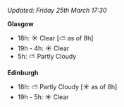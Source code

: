 *Updated: Friday 25th March 17:30*

**Glasgow**

* 18h: :sunny: Clear [:partly_sunny: as of 8h]
* 19h - 4h: :sunny: Clear
* 5h: :partly_sunny: Partly Cloudy

**Edinburgh**

* 18h: :partly_sunny: Partly Cloudy [:sunny: as of 8h]
* 19h - 5h: :sunny: Clear
